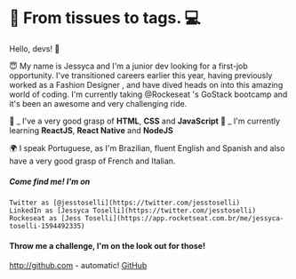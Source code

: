 # 👗 From tissues to tags. 💻

Hello, devs!  👋

😇 My name is Jessyca and I'm a junior dev looking for a first-job opportunity.
I've transitioned careers earlier this year, having previously worked as a Fashion Designer , and have dived heads on into this amazing world of coding.
I'm currently taking @Rockeseat 's GoStack bootcamp and it's been an awesome and very challenging ride.

🧶 _ I've a very good grasp of **HTML**, **CSS** and **JavaScript**
🧾 _ I'm currently learning **ReactJS**, **React Native** and **NodeJS**

🌍 I speak Portuguese, as I'm Brazilian, fluent English and Spanish and also have a very good grasp of French and Italian.

##### Come find me! I'm on
    Twitter as [@jesstoselli](https://twitter.com/jesstoselli)
    LinkedIn as [Jessyca Toselli](https://twitter.com/jesstoselli)
    Rockeseat as [Jess Toselli](https://app.rocketseat.com.br/me/jessyca-toselli-1594492335)

#### Throw me a challenge, I'm on the look out for those!

http://github.com - automatic!
[GitHub](http://github.com)
